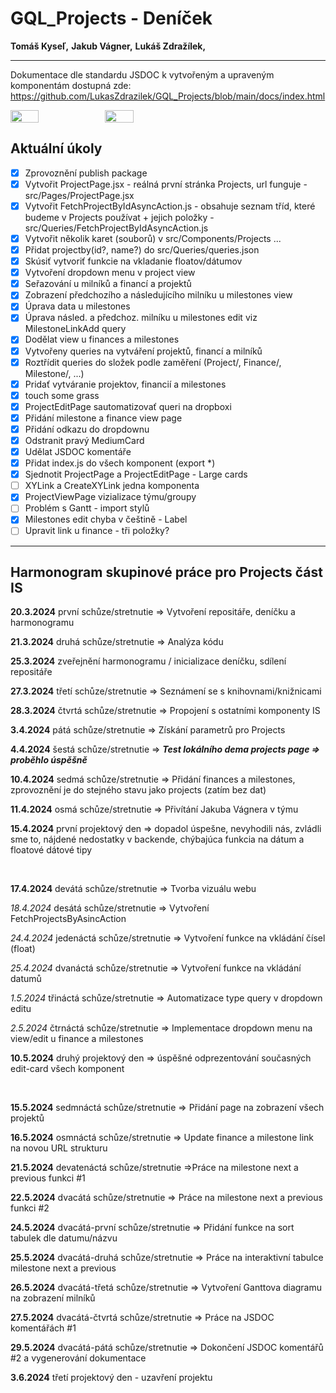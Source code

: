 # GQL_Projects - Deníček

__Tomáš Kyseľ,__ 
__Jakub Vágner,__ 
__Lukáš Zdražílek,__ 
________________________________________________________________________

Dokumentace dle standardu JSDOC k vytvořeným a upraveným komponentám dostupná zde: https://github.com/LukasZdrazilek/GQL_Projects/blob/main/docs/index.html

<div style="display: flex;">
  <img src="https://external-content.duckduckgo.com/iu/?u=http%3A%2F%2Fi.qkme.me%2FDT1.jpg&f=1&nofb=1&ipt=29524da4934a16ecce3113def5671ffa17ed0ca2f03b1ec6272343a198b6d0cb&ipo=images" style="width: 30%">
  <img src="https://external-content.duckduckgo.com/iu/?u=https%3A%2F%2Fpbs.twimg.com%2Fmedia%2FDcXYPtOVAAAoOKa.jpg&f=1&nofb=1&ipt=0fc47f721244bc99d0a6437e702c8b96f4e700beec4126987c92975e234f23e9&ipo=images" style="width: 30%">
</div>

## Aktuální úkoly

- [x] Zprovoznění publish package
- [x] Vytvořit ProjectPage.jsx - reálná první stránka Projects, url funguje - src/Pages/ProjectPage.jsx
- [x] Vytvořit FetchProjectByIdAsyncAction.js - obsahuje seznam tříd, které budeme v Projects používat + jejich položky - src/Queries/FetchProjectByIdAsyncAction.js
- [x] Vytvořit několik karet (souborů) v src/Components/Projects ...
- [x] Přidat projectby(id?, name?) do src/Queries/queries.json
- [x] Skúsiť vytvoriť funkcie na vkladanie floatov/dátumov
- [x] Vytvoření dropdown menu v project view
- [x] Seřazování u milníků a financí a projektů
- [x] Zobrazení předchozího a následujícího milníku u milestones view
- [x] Úprava data u milestones
- [x] Úprava násled. a předchoz. milníku u milestones edit viz MilestoneLinkAdd query
- [x] Dodělat view u finances a milestones
- [x] Vytvořeny queries na vytváření projektů, financí a milníků
- [x] Roztřídit queries do složek podle zaměření (Project/, Finance/, Milestone/, ...)
- [x] Pridať vytváranie projektov, financií a milestones
- [x] touch some grass
- [x] ProjectEditPage sautomatizovať queri na dropboxi
- [x] Přidání milestone a finance view page
- [x] Přidání odkazu do dropdownu
- [x] Odstranit pravý MediumCard
- [x] Udělat JSDOC komentáře
- [x] Přidat index.js do všech komponent (export *)
- [x] Sjednotit ProjectPage a ProjectEditPage - Large cards
- [ ] XYLink a CreateXYLink jedna komponenta
- [x] ProjectViewPage vizializace týmu/groupy
- [ ] Problém s Gantt - import stylů
- [x] Milestones edit chyba v češtině - Label
- [ ] Upravit link u finance - tři položky?

________________________________________________________________________

## Harmonogram skupinové práce pro Projects část IS


__20.3.2024__ první schůze/stretnutie => Vytvoření repositáře, deníčku a harmonogramu

__21.3.2024__ druhá schůze/stretnutie => Analýza kódu

__25.3.2024__ zveřejnění harmonogramu / inicializace deníčku, sdílení repositáře

__27.3.2024__ třetí schůze/stretnutie => Seznámení se s knihovnami/knižnicami

__28.3.2024__ čtvrtá schůze/stretnutie => Propojení s ostatními komponenty IS

__3.4.2024__ pátá schůze/stretnutie => Získání parametrů pro Projects

__4.4.2024__ šestá schůze/stretnutie => ***Test lokálního dema projects page => proběhlo úspěšně***

__10.4.2024__ sedmá schůze/stretnutie => Přidání finances a milestones, zprovoznění je do stejného stavu jako projects (zatím bez dat)

__11.4.2024__ osmá schůze/stretnutie => Přivítání Jakuba Vágnera v týmu

__15.4.2024__ první projektový den => dopadol úspešne, nevyhodili nás, zvládli sme to, nájdené nedostatky v backende, chýbajúca funkcia na dátum a floatové dátové tipy

<br />

__17.4.2024__ devátá schůze/stretnutie => Tvorba vizuálu webu

_18.4.2024_ desátá schůze/stretnutie => Vytvoření FetchProjectsByAsincAction

_24.4.2024_ jedenáctá schůze/stretnutie => Vytvoření funkce na vkládání čísel (float)

_25.4.2024_ dvanáctá schůze/stretnutie => Vytvoření funkce na vkládání datumů

_1.5.2024_ třináctá schůze/stretnutie => Automatizace type query v dropdown editu

_2.5.2024_ čtrnáctá schůze/stretnutie => Implementace dropdown menu na view/edit u finance a milestones

__10.5.2024__ druhý projektový den => úspěšné odprezentování současných edit-card všech komponent

<br />

__15.5.2024__ sedmnáctá schůze/stretnutie => Přidání page na zobrazení všech projektů

__16.5.2024__ osmnáctá schůze/stretnutie => Update finance a milestone link na novou URL strukturu

__21.5.2024__ devatenáctá schůze/stretnutie =>Práce na milestone next a previous funkci #1

__22.5.2024__ dvacátá schůze/stretnutie => Práce na milestone next a previous funkci #2

__24.5.2024__ dvacátá-první schůze/stretnutie => Přidání funkce na sort tabulek dle datumu/názvu

__25.5.2024__ dvacátá-druhá schůze/stretnutie => Práce na interaktivní tabulce milestone next a previous

__26.5.2024__ dvacátá-třetá schůze/stretnutie => Vytvoření Ganttova diagramu na zobrazení milníků 

__27.5.2024__ dvacátá-čtvrtá schůze/stretnutie => Práce na JSDOC komentářách #1

__29.5.2024__ dvacátá-pátá schůze/stretnutie => Dokončení JSDOC komentářů #2 a vygenerování dokumentace

__3.6.2024__ třetí projektový den - uzavření projektu
